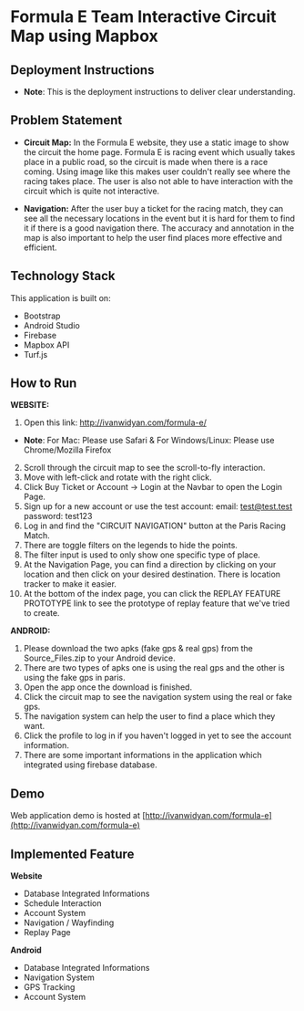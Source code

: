 # Formula E Team Interactive Circuit Map using Mapbox

## Deployment Instructions

* **Note**: This is the deployment instructions to deliver clear understanding.

## Problem Statement

* **Circuit Map:** In the Formula E website, they use a static image to show the circuit the home page. Formula E is racing event which usually takes place in a public road, so the circuit is made when there is a race coming.
Using image like this makes user couldn't really see where the racing takes place. The user is also not able to have interaction with the circuit which is quite not interactive.

* **Navigation:** After the user buy a ticket for the racing match, they can see all the necessary locations in the event but it is hard for them to find it if there is a good navigation there. The accuracy and annotation in the map is also important to help the user find places more effective and efficient.

## Technology Stack

This application is built on:

* Bootstrap
* Android Studio
* Firebase
* Mapbox API
* Turf.js

## How to Run

**WEBSITE:**
1. Open this link: http://ivanwidyan.com/formula-e/
* **Note**: For Mac: Please use Safari & For Windows/Linux: Please use Chrome/Mozilla Firefox
2. Scroll through the circuit map to see the scroll-to-fly interaction.
3. Move with left-click and rotate with the right click.
4. Click Buy Ticket or Account -> Login at the Navbar to open the Login Page.
5. Sign up for a new account or use the test account: email: test@test.test password: test123
6. Log in and find the "CIRCUIT NAVIGATION" button at the Paris Racing Match.
7. There are toggle filters on the legends to hide the points.
8. The filter input is used to only show one specific type of place.
9. At the Navigation Page, you can find a direction by clicking on your location and then click on your desired destination. There is location tracker to make it easier.
10. At the bottom of the index page, you can click the REPLAY FEATURE PROTOTYPE link to see the prototype of replay feature that we've tried to create.

**ANDROID:**
1. Please download the two apks (fake gps & real gps) from the Source_Files.zip to your Android device.
2. There are two types of apks one is using the real gps and the other is using the fake gps in paris.
3. Open the app once the download is finished.
4. Click the circuit map to see the navigation system using the real or fake gps.
5. The navigation system can help the user to find a place which they want.
6. Click the profile to log in if you haven't logged in yet to see the account information.
7. There are some important informations in the application which integrated using firebase database.

## Demo
Web application demo is hosted at [http://ivanwidyan.com/formula-e](http://ivanwidyan.com/formula-e)

## Implemented Feature

**Website**
* Database Integrated Informations
* Schedule Interaction
* Account System
* Navigation / Wayfinding
* Replay Page

**Android**
* Database Integrated Informations
* Navigation System
* GPS Tracking
* Account System
